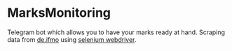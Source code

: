 # MarksMonitoring
Telegram bot which allows you to have your marks ready at hand.
Scraping data from [de.ifmo](https://de.ifmo.ru/) using [selenium webdriver](http://selenium-python.readthedocs.io/).

